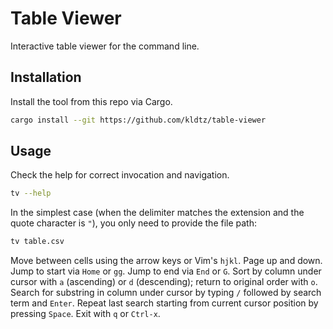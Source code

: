 # Table Viewer

Interactive table viewer for the command line.

## Installation

Install the tool from this repo via Cargo.

```bash
cargo install --git https://github.com/kldtz/table-viewer
```

## Usage

Check the help for correct invocation and navigation.

```bash
tv --help
```

In the simplest case (when the delimiter matches the extension and the quote character is `"`), you only need to provide the file path:

```bash
tv table.csv
```


Move between cells using the arrow keys or Vim's `hjkl`. Page up and down. Jump to start via `Home` or `gg`. Jump to end via `End` or `G`. Sort by column under cursor with `a` (ascending) or `d` (descending); return to original order with `o`. Search for substring in column under cursor by typing `/` followed by search term and `Enter`. Repeat last search starting from current cursor position by pressing `Space`. Exit with `q` or `Ctrl-x`.